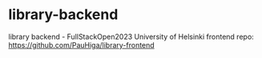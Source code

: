 # library-backend
library backend - FullStackOpen2023 University of Helsinki
frontend repo: https://github.com/PauHiga/library-frontend
